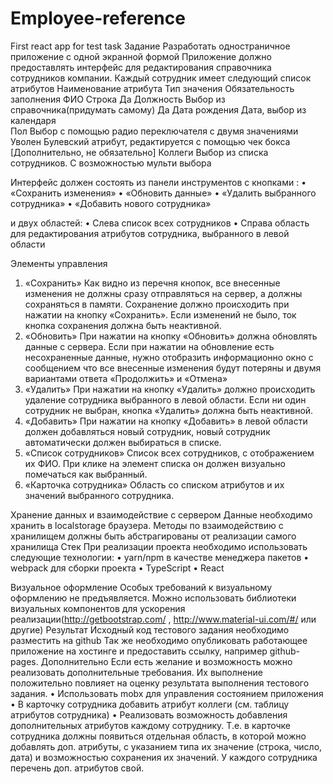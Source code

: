 # Employee-reference
First react app for test task
Задание
Разработать одностраничное приложение с одной экранной формой
Приложение должно предоставлять интерфейс для редактирования справочника сотрудников компании.
Каждый сотрудник имеет следующий список атрибутов
Наименование атрибута	Тип значения	Обязательность заполнения
ФИО	Строка	Да
Должность	Выбор из справочника(придумать самому)	Да
Дата рождения	Дата, выбор из календаря	
Пол	Выбор с помощью радио переключателя с двумя значениями	
Уволен	Булевский атрибут, редактируется с помощью чек бокса	
[Дополнительно, не обязательно] Коллеги	Выбор из списка сотрудников. С возможностью мульти выбора	
		

Интерфейс должен состоять из панели инструментов с кнопками :
•	«Сохранить изменения»
•	«Обновить данные»
•	«Удалить выбранного сотрудника»
•	«Добавить нового сотрудника»

и двух областей:
•	Слева список всех сотрудников
•	Справа область для редактирования атрибутов сотрудника, выбранного в левой области

Элементы управления
1.	«Сохранить»
Как видно из перечня кнопок, все внесенные изменения не должны сразу отправляться на сервер, а должны сохраняться в памяти. Сохранение должно происходить при нажатии на кнопку «Сохранить». Если изменений не было, ток кнопка сохранения должна быть неактивной.
2.	«Обновить»
При нажатии на кнопку  «Обновить» должна обновлять данные с сервера. Если при нажатии на обновление есть несохраненные данные, нужно отобразить информационно окно с сообщением что все внесенные изменения будут потеряны и двумя вариантами ответа «Продолжить» и «Отмена»
3.	«Удалить»
При нажатии на кнопку «Удалить» должно происходить удаление сотрудника выбранного в левой области. Если ни один сотрудник не выбран, кнопка «Удалить» должна быть неактивной.
4.	«Добавить»
При нажатии на кнопку «Добавить» в левой области должен добавляться новый сотрудник, новый сотрудник автоматически должен выбираться в списке.
5.	«Список сотрудников»
Список всех сотрудников, с отображением их ФИО. При клике на элемент списка он должен визуально помечаться как выбранный.
6.	«Карточка сотрудника»
Область со списком атрибутов и их значений выбранного сотрудника. 


Хранение данных и взаимодействие с сервером
Данные необходимо хранить в localstorage браузера.
Методы по взаимодействию с хранилищем должны быть абстрагированы от реализации самого хранилища
Стек
При реализации проекта необходимо использовать следующие технологии:
•	yarn/npm в качестве менеджера пакетов
•	webpack для сборки проекта
•	TypeScript
•	React

Визуальное оформление
Особых требований к визуальному оформлению не предъявляется. Можно использовать библиотеки визуальных компонентов для ускорения реализации(http://getbootstrap.com/  , http://www.material-ui.com/#/ или другие)
Результат
Исходный код тестового задания необходимо разместить на github
Так же необходимо опубликовать работающее приложение на хостинге и предоставить ссылку, например github-pages.
Дополнительно
Если есть желание и возможность можно реализовать дополнительные требования. Их выполнение положительно повлияет на оценку результата выполнения тестового задания.
•	Использовать mobx для управления состоянием приложения
•	В карточку сотрудника добавить атрибут коллеги (см. таблицу атрибутов сотрудника)
•	Реализовать возможность добавления дополнительных атрибутов каждому сотруднику. Т.е. в карточке сотрудника должны появиться отдельная область, в которой можно добавлять доп. атрибуты, с указанием типа их значение (строка, число, дата) и возможностью сохранения их значений. У каждого сотрудника перечень доп. атрибутов свой.

